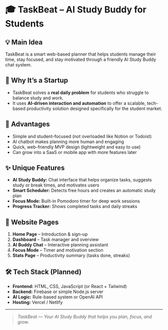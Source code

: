# 🎓 TaskBeat – AI Study Buddy for Students

## 💡 Main Idea
TaskBeat is a smart web-based planner that helps students manage their time, stay focused, and stay motivated through a friendly AI Study Buddy chat system.

## 🚀 Why It’s a Startup
- TaskBeat solves a **real daily problem** for students who struggle to balance study and work.  
- It uses **AI-driven interaction and automation** to offer a scalable, tech-based productivity solution designed specifically for the student market.

## 🧠 Advantages
- Simple and student-focused (not overloaded like Notion or Todoist)  
- AI chatbot makes planning more human and engaging  
- Quick, web-friendly MVP design (lightweight and easy to use)  
- Can grow into a SaaS or mobile app with more features later

## ✨ Unique Features
- **AI Study Buddy:** Chat interface that helps organize tasks, suggests study or break times, and motivates users  
- **Smart Scheduler:** Detects free hours and creates an automatic study plan  
- **Focus Mode:** Built-in Pomodoro timer for deep work sessions  
- **Progress Tracker:** Shows completed tasks and daily streaks  

## 📄 Website Pages
1. **Home Page** – Introduction & sign-up  
2. **Dashboard** – Task manager and overview  
3. **AI Buddy Chat** – Interactive planning assistant  
4. **Focus Mode** – Timer and motivation section  
5. **Stats Page** – Productivity summary (tasks done, streaks)  

## 🛠 Tech Stack (Planned)
- **Frontend:** HTML, CSS, JavaScript (or React + Tailwind)  
- **Backend:** Firebase or simple Node.js server  
- **AI Logic:** Rule-based system or OpenAI API  
- **Hosting:** Vercel / Netlify  

---

> *TaskBeat — Your AI Study Buddy that helps you plan, focus, and grow.*
